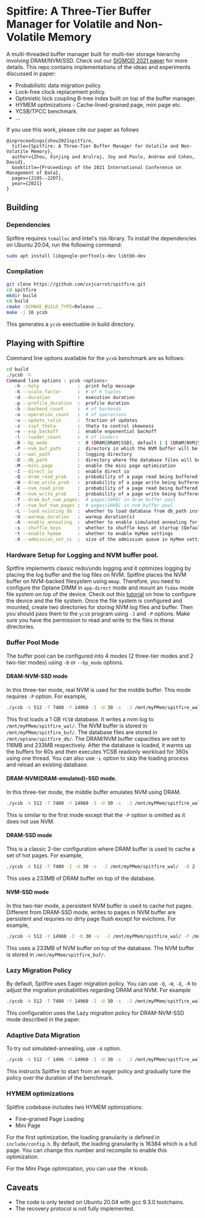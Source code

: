 # Spitfire: A Three-Tier Buffer Manager for Volatile and Non-Volatile Memory

A multi-threaded buffer manager built for multi-tier storage hierarchy involving DRAM/NVM/SSD. Check out our [SIGMOD 2021 paper](https://zxjcarrot.github.io/publication/spitfire/spitfire.pdf) for more details.
This repo contains implementations of the ideas and experiments discussed in paper: 
- Probabilistic data migration policy.
- Lock-free clock replacement policy.
- Optimistic lock coupling B-tree index built on top of the buffer manager.
- HYMEM optimizations - Cache-lined-grained page, mini page etc.
- YCSB/TPCC benchmark.
- ...

If you use this work, please cite our paper as follows
```
@inproceedings{zhou2021spitfire,
  title={Spitfire: A Three-Tier Buffer Manager for Volatile and Non-Volatile Memory},
  author={Zhou, Xinjing and Arulraj, Joy and Pavlo, Andrew and Cohen, David},
  booktitle={Proceedings of the 2021 International Conference on Management of Data},
  pages={2195--2207},
  year={2021}
}
```

## Building

### Dependencies
Spiftire requires `tcmalloc` and Intel's `tbb` library. To install the dependencies on Ubuntu 20.04, run the following command: 
```bash
sudo apt install libgoogle-perftools-dev libtbb-dev
```
### Compilation
```bash
git clone https://github.com/zxjcarrot/spitfire.git
cd spitfire
mkdir build
cd build
cmake -DCMAKE_BUILD_TYPE=Release .. 
make -j 16 ycsb
```
This generates a `ycsb` exectuable in build directory.

## Playing with Spiftire

Command line options available for the `ycsb` benchmark are as follows:
```bash
cd build
./ycsb -h
Command line options : ycsb <options> 
   -h --help              :  print help message 
   -k --scale_factor      :  # of K tuples 
   -d --duration          :  execution duration 
   -p --profile_duration  :  profile duration 
   -b --backend_count     :  # of backends 
   -o --operation_count   :  # of operations 
   -u --update_ratio      :  fraction of updates 
   -z --zipf_theta        :  theta to control skewness 
   -e --exp_backoff       :  enable exponential backoff 
   -l --loader_count      :  # of loaders 
   -B --bp_mode           :  0 (DRAM|DRAM|SSD), default | 1 (DRAM|NVM|SSD) | 2 (DRAM|SSD) | 3 (NVM|SSD) 
   -P --nvm_buf_path      :  directory in which the NVM buffer will be stored
   -J --wal_path          :  logging directory
   -D --db_path           :  directory where the database files will be stored
   -M --mini_page         :  enable the mini page optimization
   -I --direct_io         :  enable direct io
   -Q --dram_read_prob    :  probability of a page read being buffered in DRAM
   -W --dram_write_prob   :  probability of a page write being buffered in DRAM
   -E --nvm_read_prob     :  probability of a page read being buffered in NVM
   -R --nvm_write_prob    :  probability of a page write being buffered in NVM
   -T --dram_buf_num_pages:  # pages(16KB) in dram buffer pool
   -Y --nvm_buf_num_pages :  # pages(16KB) in nvm buffer pool
   -L --load_existing_db  :  whether to load database from db_path instead of generating it from scratch
   -U --warmup_duration   :  warmup duration(s)
   -A --enable_annealing  :  whether to enable simulated annealing for adaptive data migration
   -s --shuffle_keys      :  whether to shuffle keys at startup (Default: fasle)
   -t --enable_hymem      :  whether to enable HyMem settings   
   -X --admission_set_sz  :  size of the admission queue in HyMem settings in percentage of # buffer pages in NVM
```
### Hardware Setup for Logging and NVM buffer pool.
Spitfire implements classic redo/undo logging and it optimizes logging by placing the log buffer and the log files on NVM. Spitfire places the NVM buffer on NVM-backed filesystem using `mmap`. Therefore, you need to configure the Optane DIMM in `app-direct` mode and mount an `fsdax` mode file system on top of the device. Check out this [tutorial](https://access.redhat.com/documentation/en-us/red_hat_enterprise_linux/7/html/storage_administration_guide/configuring-persistent-memory-for-file-system-direct-access-dax) on how to configure the device and the file system. Once the file system is configured and mounted, create two directories for storing NVM log files and buffer. Then you should pass them to the `ycsb` program using `-J` and `-P` options. Make sure you have the permission to read and write to the files in these directories.
### Buffer Pool Mode
The buffer pool can be configured into 4 modes (2 three-tier modes and 2 two-tier modes) using `-B` or `--bp_mode` options.
#### DRAM-NVM-SSD mode
In this three-tier mode, real NVM is used for the middle buffer. This mode requires `-P` option. For example,
```bash
./ycsb -k 512 -T 7480 -Y 14960 -I -U 30 -s  -J /mnt/myPMem/spitfire_wal/  -B 1 -D /mnt/optane/spitfire_db/ -P /mnt/myPMem/spitfire_buf/ -u 0 -d 360 -U 60 
```
This first loads a 1 GB `YCSB`  database. It writes a nvm log to `/mnt/myPMem/spitfire_wal/`. The NVM buffer is stored in `/mnt/myPMem/spitfire_buf/`. The database files are stored in `/mnt/optane/spitfire_db/`. The DRAM/NVM buffer capacities are set to 116MB and 233MB respectively. After the database is loaded, it warms up the buffers for 60s and then executes YCSB readonly workload for 360s using one thread. You can also use `-L` option to skip the loading process and reload an existing database.
#### DRAM-NVM(DRAM-emulated)-SSD mode. 
In this three-tier mode, the middle buffer emulates NVM using DRAM.
```bash
./ycsb -k 512 -T 7480 -Y 14960 -I -U 30 -s  -J /mnt/myPMem/spitfire_wal/  -B 0 -D /mnt/optane/spitfire_db/ -u 0 -d 360 -U 60 
```
This is similar to the first mode except that the `-P` option is omitted as it does not use NVM. 
#### DRAM-SSD mode
This is a classic 2-tier configuration where DRAM buffer is used to cache a set of hot pages. For example,
```bash
./ycsb -k 512 -T 7480 -I -U 30 -s  -J /mnt/myPMem/spitfire_wal/  -B 2 -D /mnt/optane/spitfire_db/ -u 0 -d 360 -U 60 
```
This uses a 233MB of DRAM buffer on top of the database. 
#### NVM-SSD mode
In this two-tier mode, a persistent NVM buffer is used to cache hot pages. Different from DRAM-SSD mode, writes to pages in NVM buffer are persistent and requries no dirty page flush except for evictions. For example,
```bash
./ycsb -k 512 -Y 14960 -I -U 30 -s  -J /mnt/myPMem/spitfire_wal/ -P /mnt/myPMem/spitfire_buf/ -B 3 -D /mnt/optane/spitfire_db/ -u 0 -d 360 -U 60 
```
This uses a 233MB of NVM buffer on top of the database. The NVM buffer is stored in `/mnt/myPMem/spitfire_buf/`.

### Lazy Migration Policy
By default, Spitfire uses Eager migration policy. You can use `-Q`, `-W`, `-E`, `-R` to adjust the migration probabilities regarding DRAM and NVM. For example
```bash
./ycsb -k 512 -T 7480 -Y 14960 -I -U 30 -s  -J /mnt/myPMem/spitfire_wal/  -B 1 -D /mnt/optane/spitfire_db/ -P /mnt/myPMem/spitfire_buf/ -u 0 -d 360 -U 60  -Q 0.1 -W 0.1 -E 0.2 -R 1
```
This configuration uses the Lazy migration policy for DRAM-NVM-SSD mode described in the paper. 

### Adaptive Data Migration
To try out simulated-annealing, use `-A` option.
```bash
./ycsb -k 512 -T 1496 -Y 14960 -I -U 30 -s  -J /mnt/myPMem/spitfire_wal/  -B 1 -P /mnt/myPMem/spitfire_nvm_buf -D /mnt/optane/spitfire_db/ -u 0  -d 360 -U 6  -R 1 -A -L
```
This instructs Spitfire to start from an eager policy and gradually tune the policy over the duration of the benchmark.
### HYMEM optimizations
Spitfire codebase includes two HYMEM optimizations:
* Fine-grained Page Loading
* Mini Page

For the first optimization, the loading granularity is defined in `include/config.h`. By default, the loading granularity is 16384 which is a full page. You can change this number and recompile to enable this optimization.

For the Mini Page optimization, you can use the `-M` knob.
## Caveats

- The code is only tested on Ubuntu 20.04 with gcc 9.3.0 toolchains.
- The recovery protocol is not fully implemented.
